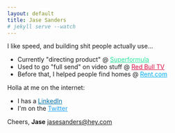 ```yaml
---
layout: default
title: Jase Sanders
# jekyll serve --watch
---
```


I like speed, and building shit people actually use...

* Currently "directing product" @ <a href="https://superformula.com" style="color:rgb(42, 227, 157)">Superformula</a>
* Used to go "full send" on video stuff @ <a href="https://www.redbull.tv" style="color:#db0a40">Red Bull TV</a>
* Before that, I helped people find homes @ <a href="https://www.rent.com/" style="color:#00adee">Rent.com</a>

Holla at me on the internet:
* I has a <a href="https://www.linkedin.com/in/jasesanders" style="color:#006fa6" rel="me">LinkedIn</a>
* I'm on the <a href="https://twitter.com/jasesanders" style="color:#1da1f2" rel="me">Twitter</a>

Cheers,
**Jase**
<a href="mailto:jasesanders@hey.com" style="color:#dd4b39" rel="me">jasesanders@hey.com</a>
